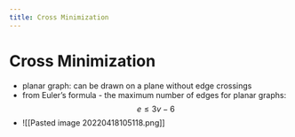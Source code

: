```yaml
---
title: Cross Minimization
---
```


# Cross Minimization
- planar graph: can be drawn on a plane without edge crossings
- from Euler’s formula - the maximum number of edges for planar graphs: $$e \leq 3v-6$$
- ![[Pasted image 20220418105118.png]]












